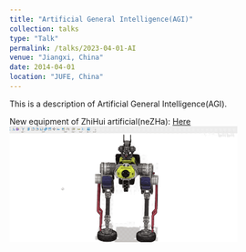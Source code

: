 ```yaml
---
title: "Artificial General Intelligence(AGI)"
collection: talks
type: "Talk"
permalink: /talks/2023-04-01-AI
venue: "Jiangxi, China"
date: 2014-04-01
location: "JUFE, China"
---
```


This is a description of Artificial General Intelligence(AGI).

New equipment of ZhiHui artificial(neZHa): [Here](https://www.bilibili.com/video/BV1Uh41137Th/?spm_id_from=333.999.0.0)  
<img src="/images/neZHa.gif" alt="neZHa" title="neZHa" width="400" >